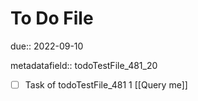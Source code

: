 # To Do File

due:: 2022-09-10

metadatafield:: todoTestFile_481_20

- [ ] Task of todoTestFile_481 1 [[Query me]]
